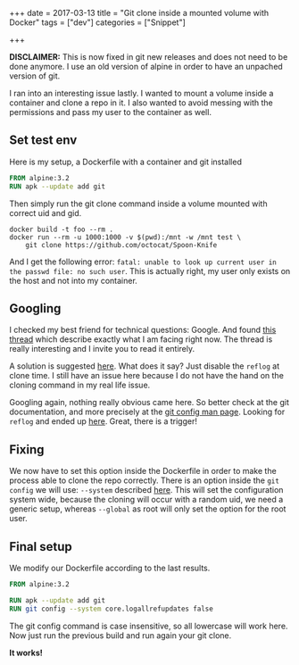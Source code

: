 +++
date = 2017-03-13
title = "Git clone inside a mounted volume with Docker"
tags = ["dev"]
categories = ["Snippet"]

+++

**DISCLAIMER:** This is now fixed in git new releases and does not need to be done
anymore. I use an old version of alpine in order to have an unpached version of
git.

I ran into an interesting issue lastly. I wanted to mount a volume inside
a container and clone a repo in it. I also wanted to avoid messing with the
permissions and pass my user to the container as well.

## Set test env

Here is my setup, a Dockerfile with a container and git installed

```dockerfile
FROM alpine:3.2
RUN apk --update add git
```

Then simply run the git clone command inside a volume mounted with correct uid
and gid.

```console
docker build -t foo --rm .
docker run --rm -u 1000:1000 -v $(pwd):/mnt -w /mnt test \
	git clone https://github.com/octocat/Spoon-Knife
```

And I get the following error:
`fatal: unable to look up current user in the passwd file: no such user`. This
is actually right, my user only exists on the host and not into my container.

## Googling

I checked my best friend for technical questions: Google. And found
[this thread](http://www.spinics.net/lists/git/msg263682.html)
which describe exactly what I am facing right now. The thread is really
interesting and I invite you to read it entirely.

A solution is suggested [here](http://www.spinics.net/lists/git/msg263958.html).
What does it say? Just disable the `reflog` at clone time. I still have an issue
here because I do not have the hand on the cloning command in my real life issue.

Googling again, nothing really obvious came here. So better check at the git
documentation, and more precisely at the
[git config man page](https://git-scm.com/docs/git-config). Looking for `reflog`
and ended up [here](https://git-scm.com/docs/git-config#git-config-corelogAllRefUpdates).
Great, there is a trigger!

## Fixing

We now have to set this option inside the Dockerfile in order to make the
process able to clone the repo correctly. There is an option inside the
`git config` we will use: `--system` described
[here](https://git-scm.com/docs/git-config#git-config---system).
This will set the configuration system wide, because the cloning will occur with a random uid,
we need a generic setup, whereas `--global` as root will only set the option
for the root user.

## Final setup

We modify our Dockerfile according to the last results.

```dockerfile
FROM alpine:3.2

RUN apk --update add git
RUN git config --system core.logallrefupdates false
```
The git config command is case insensitive, so all lowercase will work here.
Now just run the previous build and run again your git clone.

**It works!**
